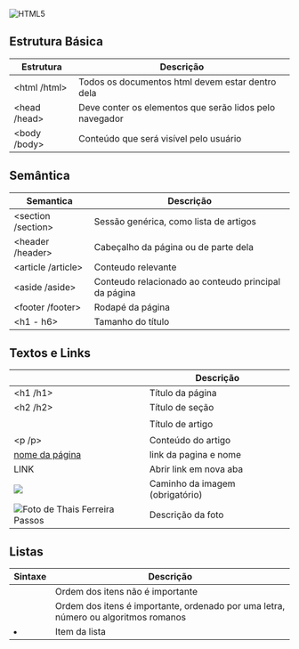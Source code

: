 
![HTML5](https://img.shields.io/badge/HTML5-E34F26?style=for-the-badge&logo=html5&logoColor=white)

## Estrutura Básica

| Estrutura | Descrição |
|-----------|-----------|
|<html /html> | Todos os documentos html devem estar dentro dela|
|<head /head> | Deve conter os elementos que serão lidos pelo navegador|
|<body /body> | Conteúdo que será visível pelo usuário|

## Semântica

|Semantica | Descrição |
|----------|-----------|
|<section /section> | Sessão genérica, como lista de artigos|
|<header /header> | Cabeçalho da página ou de parte dela|
|<article /article> | Conteudo relevante|
|<aside /aside> | Conteudo relacionado ao conteudo principal da página|
|<footer /footer> | Rodapé da página|
|<h1 - h6> | Tamanho do título|

## Textos e Links

| | Descrição|
|-------------|---------------|
|<h1 /h1> | Título da página|
|<h2 /h2> | Título de seção|
|<h3 h3> |Título de artigo|
|<p /p> | Conteúdo do artigo|
|<a href = "LINK"> nome da página</a> | link da pagina e nome|
|<a target = "_blank"> LINK </a>| Abrir link em nova aba|
|<img src= "img/avatar.jpg"> | Caminho da imagem (obrigatório)|
|<img alt= "Foto de Thais Ferreira Passos">| Descrição da foto| 

## Listas

| Sintaxe | Descrição |
|---------|-----------|
| <ul> | Ordem dos itens não é importante|
| <ol> | Ordem dos itens é importante, ordenado por uma letra, número ou algoritmos romanos|
| <li>| Item da lista|
